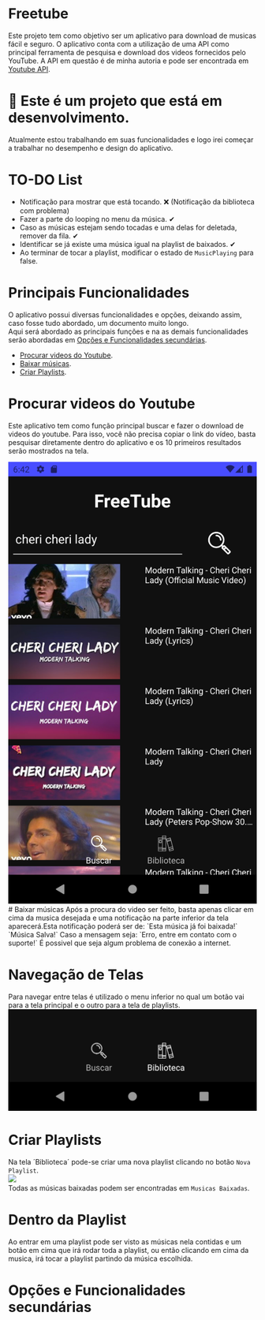 # Freetube

Este projeto tem como objetivo ser um aplicativo para download de musicas fácil e seguro. O aplicativo conta com a utilização de uma API como principal ferramenta de pesquisa e download dos videos fornecidos pelo YouTube. A API em questão é de minha autoria e pode ser encontrada em <a href="https://github.com/dudrt/Youtube_API">Youtube API</a>.

# 🔧 Este é um projeto que está em desenvolvimento. 
Atualmente estou trabalhando em suas funcionalidades e logo irei começar a trabalhar no desempenho e design do aplicativo.

# TO-DO List

- Notificação para mostrar que está tocando. ❌ (Notificação da biblioteca com problema)
- Fazer a parte do looping no menu da música. ✔
- Caso as músicas estejam sendo tocadas e uma delas for deletada, remover da fila. ✔
- Identificar se já existe uma música igual na playlist de baixados. ✔
- Ao terminar de tocar a playlist, modificar o estado de `MusicPlaying` para false.

# Principais Funcionalidades

O aplicativo possui diversas funcionalidades e opções, deixando assim, caso fosse tudo abordado, um documento muito longo.<br>Aqui será abordado as principais funções e na as demais funcionalidades serão abordadas em <a href="#opções-e-funcionalidades-secundárias">Opções e Funcionalidades secundárias</a>.<br>

- <a href='procurar-videos-do-youtube'>Procurar videos do Youtube</a>.
- <a href='baixar-musicas'>Baixar músicas</a>.
- <a href='criar-playlist'>Criar Playlists</a>.




# Procurar videos do Youtube
Este aplicativo tem como função principal buscar e fazer o download de videos do youtube. Para isso, você não precisa copiar o link do vídeo, basta pesquisar diretamente dentro do aplicativo e os 10 primeiros resultados serão mostrados na tela.<br>

<img src="github_img/img_principal.png">

<br>
# Baixar músicas
Após a procura do video ser feito, basta apenas clicar em cima da musica desejada e uma notificação na parte inferior da tela aparecerá.Esta notificação poderá ser de:
`Esta música já foi baixada!`
`Música Salva!`
Caso a mensagem seja:
`Erro, entre em contato com o suporte!`
É possivel que seja algum problema de conexão a internet.

# Navegação de Telas

Para navegar entre telas é utilizado o menu inferior no qual um botão vai para a tela principal e o outro para a tela de playlists.<br>
<img src="github_img/menu_navegar.png">


# Criar Playlists

Na tela ´Biblioteca´ pode-se criar uma nova playlist clicando no botão `Nova Playlist`.<br>
<img src="github_img/"><br>
Todas as músicas baixadas podem ser encontradas em `Musicas Baixadas`.<br>

# Dentro da Playlist

Ao entrar em uma playlist pode ser visto as músicas nela contidas e um botão em cima que irá rodar toda a playlist, ou então clicando em cima da musica, irá tocar a playlist partindo da música escolhida.

# Opções e Funcionalidades secundárias


